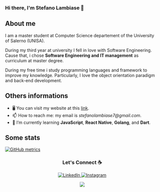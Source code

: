 ### Hi there, I'm Stefano Lambiase 👋

About me
-----------
I am a master student at Computer Science departement of the University of Salerno (UNISA).

During my third year at university I fell in love with Software Engineering. Cause that, i chose **Software Engineering and IT management** as curriculum at master degree.

During my free time i study programming languages and framework to improve my knowledge. Particularly, I love the object orientation paradigm and back-end development.

Others informations
-----------
- 🖥 You can visit my website at this [link](https://stefanolambiase.github.io/).
- 📫 How to reach me: my email is _stefanolambiase7@gmail.com_.
- 🌱 I’m currently learning **JavaScript**, **React Native**, **Golang**, and **Dart**.

Some stats
-----------

[![GitHub metrics](https://metrics.lecoq.io/StefanoLambiase?template=terminal&languages=1)](https://github.com/lowlighter/metrics)
  

<!-- Connections links part -->
<h3 align = "center">Let's Connect ☕</h3>
<p align = "center"> 
  <a href = "https://www.linkedin.com/in/stefano-lambiase-1622621b9/" target="_blank">
    <img src = "https://img.shields.io/badge/LinkedIn-%230077B5.svg?&style=flat-square&logo=linkedin&logoColor=white"  alt = "LinkedIn">
  </a>
  <a href = "https://www.instagram.com/stefano.lambiase7/" target = "_blank">
    <img src="https://img.shields.io/badge/Instagram-%23E4405F.svg?&style=flat-square&logo=instagram&logoColor=white" alt = "Instagram">
  </a>
</p>

<!-- Visualization number part -->
<p align = "center">
  <img src = "https://komarev.com/ghpvc/?username=StefanoLambiase&color=red">
</p>
